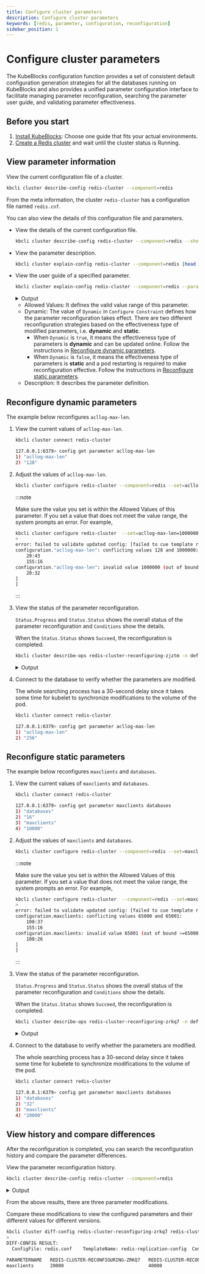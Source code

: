 ```yaml
---
title: Configure cluster parameters
description: Configure cluster parameters
keywords: [redis, parameter, configuration, reconfiguration]
sidebar_position: 1
---
```


# Configure cluster parameters

The KubeBlocks configuration function provides a set of consistent default configuration generation strategies for all the databases running on KubeBlocks and also provides a unified parameter configuration interface to facilitate managing parameter reconfiguration, searching the parameter user guide, and validating parameter effectiveness.

## Before you start

1. [Install KubeBlocks](./../../installation/introduction.md): Choose one guide that fits your actual environments.
2. [Create a Redis cluster](./../cluster-management/create-and-connect-a-redis-cluster.md) and wait until the cluster status is Running.

## View parameter information

View the current configuration file of a cluster.

```bash
kbcli cluster describe-config redis-cluster --component=redis
```

From the meta information, the cluster `redis-cluster` has a configuration file named `redis.cnf`.

You can also view the details of this configuration file and parameters.

* View the details of the current configuration file.

  ```bash
  kbcli cluster describe-config redis-cluster --component=redis --show-detail
  ```

* View the parameter description.

  ```bash
  kbcli cluster explain-config redis-cluster --component=redis |head -n 20
  ```

* View the user guide of a specified parameter.

  ```bash
  kbcli cluster explain-config redis-cluster --component=redis --param=acllog-max-len
  ```

  <details>
  <summary>Output</summary>

  ```bash
  template meta:
    ConfigSpec: redis-replication-config	ComponentName: redis	ClusterName: redis-cluster

  Configure Constraint:
    Parameter Name:     acllog-max-len
    Allowed Values:     [1-10000]
    Scope:              Global
    Dynamic:            true
    Type:               integer
    Description: 
  ```

  </details>

  * Allowed Values: It defines the valid value range of this parameter.
  * Dynamic: The value of `Dynamic` in `Configure Constraint` defines how the parameter reconfiguration takes effect. There are two different reconfiguration strategies based on the effectiveness type of modified parameters, i.e. **dynamic** and **static**.
    * When `Dynamic` is `true`, it means the effectiveness type of parameters is **dynamic** and can be updated online. Follow the instructions in [Reconfigure dynamic parameters](#reconfigure-dynamic-parameters).
    * When `Dynamic` is `false`, it means the effectiveness type of parameters is **static** and a pod restarting is required to make reconfiguration effective. Follow the instructions in [Reconfigure static parameters](#reconfigure-static-parameters).
  * Description: It describes the parameter definition.

## Reconfigure dynamic parameters

The example below reconfigures `acllog-max-len`.

1. View the current values of `acllog-max-len`.

   ```bash
   kbcli cluster connect redis-cluster
   ```

   ```bash
   127.0.0.1:6379> config get parameter acllog-max-len
   1) "acllog-max-len"
   2) "128"
   ```

2. Adjust the values of `acllog-max-len`.

   ```bash
   kbcli cluster configure redis-cluster --component=redis --set=acllog-max-len=256
   ```

   :::note

   Make sure the value you set is within the Allowed Values of this parameter. If you set a value that does not meet the value range, the system prompts an error. For example,

   ```bash
   kbcli cluster configure redis-cluster  --set=acllog-max-len=1000000
   >
   error: failed to validate updated config: [failed to cue template render configure: [configuration."acllog-max-len": 2 errors in empty disjunction:
   configuration."acllog-max-len": conflicting values 128 and 1000000:
       20:43
       155:16
   configuration."acllog-max-len": invalid value 1000000 (out of bound <=10000):
       20:32
   ]
   ]
   ```

   :::

3. View the status of the parameter reconfiguration.

   `Status.Progress` and `Status.Status` shows the overall status of the parameter reconfiguration and `Conditions` show the details.

   When the `Status.Status` shows `Succeed`, the reconfiguration is completed.

   ```bash
   kbcli cluster describe-ops redis-cluster-reconfiguring-zjztm -n default
   ```

   <details>
   <summary>Output</summary>

   ```bash
   Spec:
     Name: redis-cluster-reconfiguring-zjztm	NameSpace: default	Cluster: redis-cluster	Type: Reconfiguring

   Command:
     kbcli cluster configure redis-cluster --components=redis --config-spec=redis-replication-config --config-file=redis.conf --set acllog-max-len=256 --namespace=default

   Status:
     Start Time:         Apr 17,2023 17:22 UTC+0800
     Duration:           10s
     Status:             Running
     Progress:           0/1
                         OBJECT-KEY   STATUS   DURATION   MESSAGE

   Conditions:
   LAST-TRANSITION-TIME         TYPE                 REASON                         STATUS   MESSAGE
   Apr 17,2023 17:22 UTC+0800   Progressing          OpsRequestProgressingStarted   True     Start to process the OpsRequest: redis-cluster-reconfiguring-zjztm in Cluster: redis-cluster
   Apr 17,2023 17:22 UTC+0800   Validated            ValidateOpsRequestPassed       True     OpsRequest: redis-cluster-reconfiguring-zjztm is validated
   Apr 17,2023 17:22 UTC+0800   Reconfigure          ReconfigureStarted             True     Start to reconfigure in Cluster: redis-cluster, Component: redis
   Apr 17,2023 17:22 UTC+0800   ReconfigureRunning   ReconfigureRunning             True     Reconfiguring in Cluster: redis-cluster, Component: redis, ConfigSpec: redis-replication-config
   ```

   </details>

4. Connect to the database to verify whether the parameters are modified.

   The whole searching process has a 30-second delay since it takes some time for kubelet to synchronize modifications to the volume of the pod.

   ```bash
   kbcli cluster connect redis-cluster
   ```

   ```bash
   127.0.0.1:6379> config get parameter acllog-max-len
   1) "acllog-max-len"
   2) "256"
   ```

## Reconfigure static parameters

The example below reconfigures `maxclients` and `databases`.

1. View the current values of `maxclients` and `databases`.

   ```bash
   kbcli cluster connect redis-cluster
   ```

   ```bash
   127.0.0.1:6379> config get parameter maxclients databases
   1) "databases"
   2) "16"
   3) "maxclients"
   4) "10000"
   ```

2. Adjust the values of `maxclients` and `databases`.

   ```bash
   kbcli cluster configure redis-cluster --component=redis --set=maxclients=20000,databases=32
   ```

   :::note

   Make sure the value you set is within the Allowed Values of this parameter. If you set a value that does not meet the value range, the system prompts an error. For example,

   ```bash
   kbcli cluster configure redis-cluster  --component=redis --set=maxclients=65001
   >
   error: failed to validate updated config: [failed to cue template render configure: [configuration.maxclients: 2 errors in empty disjunction:
   configuration.maxclients: conflicting values 65000 and 65001:
       100:37
       155:16
   configuration.maxclients: invalid value 65001 (out of bound <=65000):
       100:26
   ]
   ]
   ```

   :::

3. View the status of the parameter reconfiguration.

   `Status.Progress` and `Status.Status` shows the overall status of the parameter reconfiguration and `Conditions` show the details.

   When the `Status.Status` shows `Succeed`, the reconfiguration is completed.

   ```bash
   kbcli cluster describe-ops redis-cluster-reconfiguring-zrkq7 -n default
   ```

   <details>
   <summary>Output</summary>

   ```bash
   Spec:
     Name: redis-cluster-reconfiguring-zrkq7	NameSpace: default	Cluster: redis-cluster	Type: Reconfiguring

   Command:
     kbcli cluster configure redis-cluster --components=redis --config-spec=redis-replication-config --config-file=redis.conf --set databases=32 --set maxclients=20000 --namespace=default

   Status:
     Start Time:         Apr 17,2023 17:28 UTC+0800
     Duration:           2s
     Status:             Running
     Progress:           0/1
                         OBJECT-KEY   STATUS   DURATION   MESSAGE

   Conditions:
   LAST-TRANSITION-TIME         TYPE                 REASON                         STATUS   MESSAGE
   Apr 17,2023 17:28 UTC+0800   Progressing          OpsRequestProgressingStarted   True     Start to process the OpsRequest: redis-cluster-reconfiguring-zrkq7 in Cluster: redis-cluster
   Apr 17,2023 17:28 UTC+0800   Validated            ValidateOpsRequestPassed       True     OpsRequest: redis-cluster-reconfiguring-zrkq7 is validated
   Apr 17,2023 17:28 UTC+0800   Reconfigure          ReconfigureStarted             True     Start to reconfigure in Cluster: redis-cluster, Component: redis
   Apr 17,2023 17:28 UTC+0800   ReconfigureMerged    ReconfigureMerged              True     Reconfiguring in Cluster: redis-cluster, Component: redis, ConfigSpec: redis-replication-config, info: updated: map[redis.conf:{"databases":"32","maxclients":"20000"}], added: map[], deleted:map[]
   Apr 17,2023 17:28 UTC+0800   ReconfigureRunning   ReconfigureRunning             True     Reconfiguring in Cluster: redis-cluster, Component: redis, ConfigSpec: redis-replication-config
   ```

   </details>

4. Connect to the database to verify whether the parameters are modified.

   The whole searching process has a 30-second delay since it takes some time for kubelete to synchronize modifications to the volume of the pod.

   ```bash
   kbcli cluster connect redis-cluster
   ```

   ```bash
   127.0.0.1:6379> config get parameter maxclients databases
   1) "databases"
   2) "32"
   3) "maxclients"
   4) "20000"
   ```

## View history and compare differences

After the reconfiguration is completed, you can search the reconfiguration history and compare the parameter differences.

View the parameter reconfiguration history.

```bash
kbcli cluster describe-config redis-cluster --component=redis
```

<details>
<summary>Output</summary>

```bash
ConfigSpecs Meta:
CONFIG-SPEC-NAME           FILE         ENABLED   TEMPLATE                 CONSTRAINT                  RENDERED                                       COMPONENT   CLUSTER
redis-replication-config   redis.conf   true      redis7-config-template   redis7-config-constraints   redis-cluster-redis-redis-replication-config   redis       redis-cluster

History modifications:
OPS-NAME                            CLUSTER         COMPONENT   CONFIG-SPEC-NAME           FILE         STATUS    POLICY    PROGRESS   CREATED-TIME                 VALID-UPDATED
redis-cluster-reconfiguring-zjztm   redis-cluster   redis       redis-replication-config   redis.conf   Succeed   restart   1/1        Apr 17,2023 17:22 UTC+0800
redis-cluster-reconfiguring-zrkq7   redis-cluster   redis       redis-replication-config   redis.conf   Succeed   restart   1/1        Apr 17,2023 17:28 UTC+0800   {"redis.conf":"{\"databases\":\"32\",\"maxclients\":\"20000\"}"}
redis-cluster-reconfiguring-mwbnw   redis-cluster   redis       redis-replication-config   redis.conf   Succeed   restart   1/1        Apr 17,2023 17:35 UTC+0800   {"redis.conf":"{\"maxclients\":\"40000\"}"}
```

</details>

From the above results, there are three parameter modifications.

Compare these modifications to view the configured parameters and their different values for different versions.

```bash
kbcli cluster diff-config redis-cluster-reconfiguring-zrkq7 redis-cluster-reconfiguring-mwbnw
>
DIFF-CONFIG RESULT:
  ConfigFile: redis.conf	TemplateName: redis-replication-config	ComponentName: redis	ClusterName: redis-cluster	UpdateType: update

PARAMETERNAME   REDIS-CLUSTER-RECONFIGURING-ZRKQ7   REDIS-CLUSTER-RECONFIGURING-MWBNW
maxclients      20000                               40000
```

